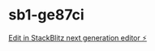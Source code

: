 # sb1-ge87ci

[Edit in StackBlitz next generation editor ⚡️](https://stackblitz.com/~/github.com/dalemcallister/sb1-ge87ci)